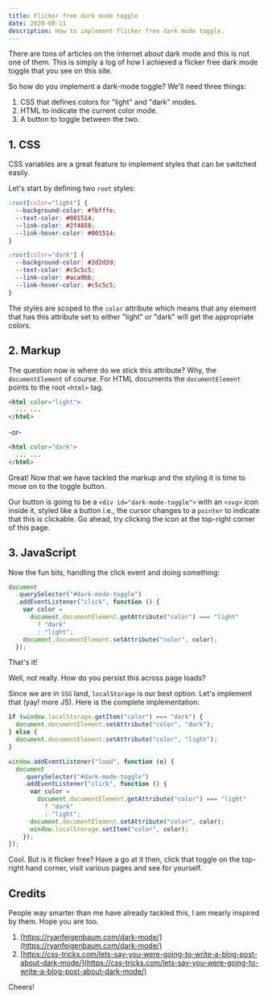 ```yaml
---
title: Flicker free dark mode toggle
date: 2020-08-11
description: How to implement flicker free dark mode toggle.
---
```


There are tons of articles on the internet about dark mode and this is not one of them. This is simply a log of how I achieved a flicker free dark mode toggle that you see on this site.

So how do you implement a dark-mode toggle? We'll need three things:

1. CSS that defines colors for "light" and "dark" modes.
2. HTML to indicate the current color mode.
3. A button to toggle between the two.

## 1. CSS

CSS variables are a great feature to implement styles that can be switched easily.

Let's start by defining two `root` styles:

```css
:root[color="light"] {
  --background-color: #fbfffe;
  --text-color: #001514;
  --link-color: #2f4858;
  --link-hover-color: #001514;
}

:root[color="dark"] {
  --background-color: #2d2d2d;
  --text-color: #c5c5c5;
  --link-color: #aca9bb;
  --link-hover-color: #c5c5c5;
}
```

The styles are scoped to the `color` attribute which means that any element that has this attribute set to either "light" or "dark" will get the appropriate colors.

## 2. Markup

The question now is where do we stick this attribute? Why, the `documentElement` of course. For HTML documents the `documentElement` points to the root `<html>` tag.

```html
<html color="light">
  ... ...
</html>
```

-or-

```html
<html color="dark">
  ... ...
</html>
```

Great! Now that we have tackled the markup and the styling it is time to move on to the toggle button.

Our button is going to be a `<div id="dark-mode-toggle">` with an `<svg>` icon inside it, styled like a button i.e., the cursor changes to a `pointer` to indicate that this is clickable. Go ahead, try clicking the icon at the top-right corner of this page.

## 3. JavaScript

Now the fun bits, handling the click event and doing something:

```js
document
  .querySelector("#dark-mode-toggle")
  .addEventListener("click", function () {
    var color =
      document.documentElement.getAttribute("color") === "light"
        ? "dark"
        : "light";
    document.documentElement.setAttribute("color", color);
  });
```

That's it!

Well, not really. How do you persist this across page loads?

Since we are in `SSG` land, `localStorage` is our best option. Let's implement that (yay! more JS). Here is the complete implementation:

```js
if (window.localStorage.getItem("color") === "dark") {
  document.documentElement.setAttribute("color", "dark");
} else {
  document.documentElement.setAttribute("color", "light");
}

window.addEventListener("load", function (e) {
  document
    .querySelector("#dark-mode-toggle")
    .addEventListener("click", function () {
      var color =
        document.documentElement.getAttribute("color") === "light"
          ? "dark"
          : "light";
      document.documentElement.setAttribute("color", color);
      window.localStorage.setItem("color", color);
    });
});
```

Cool. But is it flicker free? Have a go at it then, click that toggle on the top-right hand corner, visit various pages and see for yourself.

## Credits

People way smarter than me have already tackled this, I am mearly inspired by them. Hope you are too.

1. [https://ryanfeigenbaum.com/dark-mode/](https://ryanfeigenbaum.com/dark-mode/)
2. [https://css-tricks.com/lets-say-you-were-going-to-write-a-blog-post-about-dark-mode/](https://css-tricks.com/lets-say-you-were-going-to-write-a-blog-post-about-dark-mode/)

Cheers!

